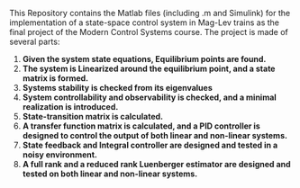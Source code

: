 This Repository contains the Matlab files (including .m and Simulink) for the implementation of a state-space control system in Mag-Lev trains as the final project of the Modern Control Systems course.
The project is made of several parts:
1. **Given the system state equations, Equilibrium points are found.**
2. **The system is Linearized around the equilibrium point, and a state matrix is formed.**
3. **Systems stability is checked from its eigenvalues**
4. **System controllability and observability is checked, and a minimal realization is introduced.**
5. **State-transition matrix is calculated.**
6. **A transfer function matrix is calculated, and a PID controller is designed to control the output of both linear and non-linear systems.**
7. **State feedback and Integral controller are designed and tested in a noisy environment.**
8. **A full rank and a reduced rank Luenberger estimator are designed and tested on both linear and non-linear systems.**
